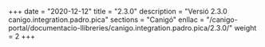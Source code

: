 +++
date        = "2020-12-12"
title       = "2.3.0"
description = "Versió 2.3.0 canigo.integration.padro.pica"
sections    = "Canigó"
enllac		= "/canigo-portal/documentacio-llibreries/canigo.integration.padro.pica/2.3.0/"
weight		= 2
+++
